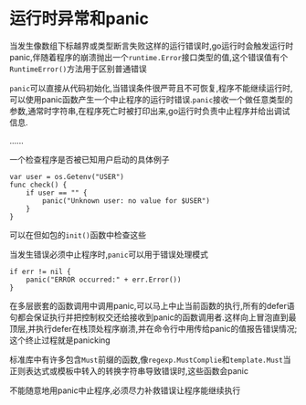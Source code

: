 # 运行时异常和panic
当发生像数组下标越界或类型断言失败这样的运行错误时,go运行时会触发运行时panic,伴随着程序的崩溃抛出一个`runtime.Error`接口类型的值,这个错误值有个`RuntimeError()`方法用于区别普通错误

`panic`可以直接从代码初始化,当错误条件很严苛且不可恢复,程序不能继续运行时,可以使用panic函数产生一个中止程序的运行时错误.`panic`接收一个做任意类型的参数,通常时字符串,在程序死亡时被打印出来,go运行时负责中止程序并给出调试信息.

......

一个检查程序是否被已知用户启动的具体例子
```
var user = os.Getenv("USER")
func check() {
    if user == "" {
        panic("Unknown user: no value for $USER")
    }
}
```

可以在但如包的`init()`函数中检查这些

当发生错误必须中止程序时,`panic`可以用于错误处理模式
```
if err != nil {
    panic("ERROR occurred:" + err.Error())
}
```

在多层嵌套的函数调用中调用panic,可以马上中止当前函数的执行,所有的defer语句都会保证执行并把控制权交还给接收到panic的函数调用者.这样向上冒泡直到最顶层,并执行defer在栈顶处程序崩溃,并在命令行中用传给panic的值报告错误情况;这个终止过程就是panicking

标准库中有许多包含`Must`前缀的函数,像`regexp.MustComplie`和`template.Must`当正则表达式或模板中转入的转换字符串导致错误时,这些函数会panic

不能随意地用panic中止程序,必须尽力补救错误让程序能继续执行